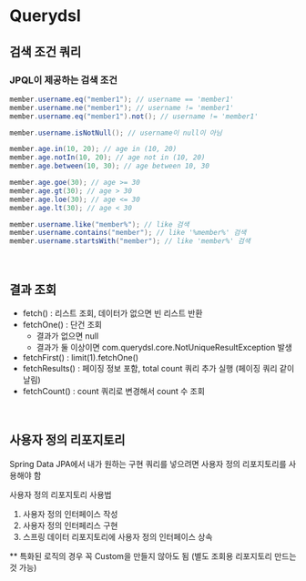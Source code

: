 # Querydsl

## 검색 조건 쿼리

### JPQL이 제공하는 검색 조건

```java
member.username.eq("member1"); // username == 'member1'
member.username.ne("member1"); // username != 'member1'
member.username.eq("member1").not(); // username != 'member1'

member.username.isNotNull(); // username이 null이 아님

member.age.in(10, 20); // age in (10, 20)
member.age.notIn(10, 20); // age not in (10, 20)
member.age.between(10, 30); // age between 10, 30

member.age.goe(30); // age >= 30
member.age.gt(30); // age > 30
member.age.loe(30); // age <= 30
member.age.lt(30); // age < 30

member.username.like("member%"); // like 검색
member.username.contains("member"); // like '%member%' 검색
member.username.startsWith("member"); // like 'member%' 검색
```

<br>



## 결과 조회

- fetch() : 리스트 조회, 데이터가 없으면 빈 리스트 반환
- fetchOne() : 단건 조회
  - 결과가 없으면 null
  - 결과가 둘 이상이면 com.querydsl.core.NotUniqueResultException 발생
- fetchFirst() : limit(1).fetchOne()
- fetchResults() : 페이징 정보 포함, total count 쿼리 추가 실행 (페이징 쿼리 같이 날림)
- fetchCount() : count 쿼리로 변경해서 count 수 조회

<br>



## 사용자 정의 리포지토리

Spring Data JPA에서 내가 원하는 구현 쿼리를 넣으려면 사용자 정의 리포지토리를 사용해야 함



사용자 정의 리포지토리 사용법

1. 사용자 정의 인터페이스 작성
2. 사용자 정의 인터페리스 구현
3. 스프링 데이터 리포지토리에 사용자 정의 인터페이스 상속



** 특화된 로직의 경우 꼭 Custom을 만들지 않아도 됨 (별도 조회용 리포지토리 만드는 것 가능)

